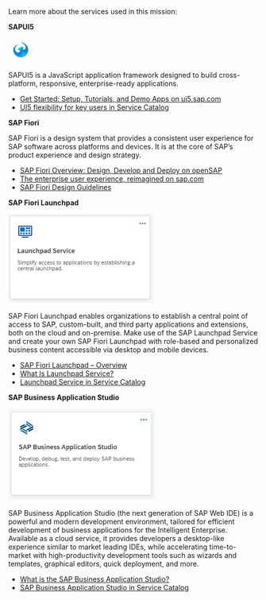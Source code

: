 Learn more about the services used in this mission:

**SAPUI5**

![](/exercises/images/UI5.png)

SAPUI5 is a JavaScript application framework designed to build cross-platform, responsive, enterprise-ready applications.

* [Get Started: Setup, Tutorials, and Demo Apps on ui5.sap.com](https://ui5.sap.com/#/topic/8b49fc198bf04b2d9800fc37fecbb218)
* [UI5 flexibility for key users in Service Catalog](https://discovery-center.cloud.sap/protected/index.html#/serviceCatalog/ui5-flexibility-for-key-users?region=all)


**SAP Fiori**

SAP Fiori is a design system that provides a consistent user experience for SAP software across platforms and devices. It is at the core of SAP’s product experience and design strategy. 

* [SAP Fiori Overview: Design, Develop and Deploy on openSAP](https://open.sap.com/courses/fiori3)
* [The enterprise user experience, reimagined on sap.com](https://www.sap.com/products/fiori.html)
* [SAP Fiori Design Guidelines](https://experience.sap.com/fiori-design-web/) 

**SAP Fiori Launchpad** 

![](/exercises/images/Launchpad.png)

SAP Fiori Launchpad enables organizations to establish a central point of access to SAP, custom-built, and third party applications and extensions, both on the cloud and on-premise. Make use of the SAP Launchpad Service and create your own SAP Fiori Launchpad with role-based and personalized business content accessible via desktop and mobile devices.

* [SAP Fiori Launchpad – Overview](https://experience.sap.com/fiori-design-web/launchpad/)
* [What Is Launchpad Service?](https://help.sap.com/viewer/8c8e1958338140699bd4811b37b82ece/Cloud/en-US/9db48fa44f7e4c62a01bc74c82e74e07.html)
* [Launchpad Service in Service Catalog](https://discovery-center.cloud.sap/serviceCatalog/launchpad-service?region=all)

**SAP Business Application Studio** 

![](/exercises/images/BAS.png)

SAP Business Application Studio (the next generation of SAP Web IDE) is a powerful and modern development environment, tailored for efficient development of business applications for the Intelligent Enterprise. Available as a cloud service, it provides developers a desktop-like experience similar to market leading IDEs, while accelerating time-to-market with high-productivity development tools such as wizards and templates, graphical editors, quick deployment, and more.

* [What is the SAP Business Application Studio?](https://help.sap.com/docs/SAP%20Business%20Application%20Studio/9d1db9835307451daa8c930fbd9ab264/8f46c6e6f86641cc900871c903761fd4.html)
* [SAP Business Application Studio in Service Catalog](https://discovery-center.cloud.sap/index.html#/serviceCatalog/business-application-studio?region=all)
 
